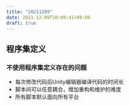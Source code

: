 ```yaml
---
title: "20211209"
date: 2021-12-09T10:09:41+08:00
draft: true
---
```


## 程序集定义
### 不使用程序集定义存在的问题
* 每次修改代码后Unity编辑器编译代码的时间长
* 脚本间可以任意耦合，增加重构和维护的难度
* 所有脚本默认面向所有平台
### 